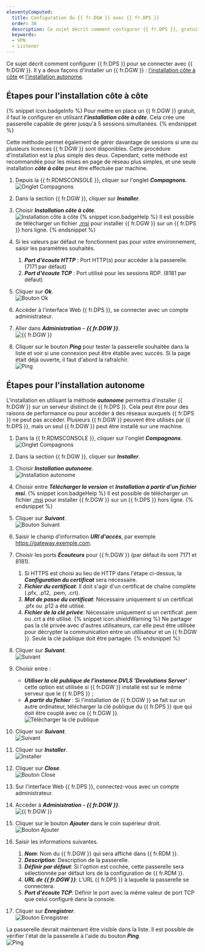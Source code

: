 ```yaml
---
eleventyComputed:
  title: Configuration du {{ fr.DGW }} avec {{ fr.DPS }}
  order: 30
  description: Ce sujet décrit comment configurer {{ fr.DPS }}, gratuit ou non, pour se connecter avec {{ fr.DGW }}.
  keywords:
  - VPN
  - Listener
---
```


Ce sujet décrit comment configurer {{ fr.DPS }} pour se connecter avec {{ fr.DGW }}. Il y a deux façons d'installer un {{ fr.DGW }} : <a href="#étapes-pour-l'installation-côte-à-côte">l'installation côte à côte</a> et <a href="#étapes-pour-l'installation-autonome">l'installation autonome</a>.

## Étapes pour l'installation côte à côte
{% snippet icon.badgeInfo %}
Pour mettre en place un {{ fr.DGW }} gratuit, il faut le configurer en utilisant ***l'installation côte à côte***. Cela crée une passerelle capable de gérer jusqu'à 5 sessions simultanées. 
{% endsnippet %}  

Cette méthode permet également de gérer davantage de sessions si une ou plusieurs licences {{ fr.DGW }} sont disponibles. Cette procédure d'installation est la plus simple des deux. Cependant, cette méthode est recommandée pour les mises en page de réseau plus simples, et une seule installation ***côte à côte*** peut être effectuée par machine.
1. Depuis la {{ fr.RDMSCONSOLE }}, cliquer sur l'onglet ***Compagnons***.  
![Onglet Compagnons](/img/fr/server/ServerOp0003.png)
1. Dans la section {{ fr.DGW }}, cliquer sur ***Installer***.
1. Choisir ***Installation côte à côte***.  
![Installation côte à côte](/img/fr/server/ServerOp0004.png)
{% snippet icon.badgeHelp %}
Il est possible de télécharger un fichier [.msi](https://devolutions.net/fr/gateway/download) pour installer {{ fr.DGW }} sur un {{ fr.DPS }} hors ligne.
{% endsnippet %}

4. Si les valeurs par défaut ne fonctionnent pas pour votre environnement, saisir les paramètres souhaités.
    1. ***Port d'écoute HTTP*** : Port HTTP(s) pour accéder à la passerelle. (7171 par défaut)
    1. ***Port d'écoute TCP*** : Port utilisé pour les sessions RDP. (8181 par défaut)
1. Cliquer sur ***Ok***.  
![Bouton Ok](/img/fr/server/ServerOp0005.png)
1. Accéder à l'interface Web {{ fr.DPS }}, se connecter avec un compte administrateur.
1. Aller dans ***Administration*** – ***{{ fr.DGW }}***.  
![{{ fr.DGW }}](/img/fr/server/ServerOp0006.png)
1. Cliquer sur le bouton ***Ping*** pour tester la passerelle souhaitée dans la liste et voir si une connexion peut être établie avec succès. Si la page était déjà ouverte, il faut d'abord la rafraîchir.  
![Ping](/img/fr/server/ServerOp0007.png)

## Étapes pour l'installation autonome
L'installation en utilisant la méthode ***autonome*** permettra d'installer {{ fr.DGW }} sur un serveur distinct de {{ fr.DPS }}. Cela peut être pour des raisons de performance ou pour accéder à des réseaux auxquels {{ fr.DPS }} ne peut pas accéder. Plusieurs {{ fr.DGW }} peuvent être utilisés par {{ fr.DPS }}, mais un seul {{ fr.DGW }} peut être installé sur une machine.
1. Dans la {{ fr.RDMSCONSOLE }}, cliquer sur l'onglet ***Compagnons***.  
![Onglet Compagnons](/img/fr/server/ServerOp0003.png)
1. Dans la section {{ fr.DGW }}, cliquer sur ***Installer***.
1. Choisir ***Installation autonome***.  
![Installation autonome](/img/fr/server/ServerOp0008.png)
1. Choisir entre ***Télécharger la version*** et ***Installation à partir d'un fichier msi***.
{% snippet icon.badgeHelp %}
Il est possible de télécharger un fichier [.msi](https://devolutions.net/fr/gateway/download) pour installer {{ fr.DGW }} sur un {{ fr.DPS }} hors ligne.
{% endsnippet %}  

5. Cliquer sur ***Suivant***.  
![Bouton Suivant](/img/fr/server/ServerOp0009.png)
1. Saisir le champ d'information ***URI d'accès***, par exemple https://gateway.exemple.com.
1. Choisir les ports ***Écouteurs*** pour {{ fr.DGW }} (par défaut ils sont 7171 et 8181).
    1. Si HTTPS est choisi au lieu de HTTP dans l'étape ci-dessus, la ***Configuration du certificat*** sera nécessaire.
    1. ***Fichier du certificat***: Il doit s'agir d'un certificat de chaîne complète (.pfx, .p12, .pem, .crt).
    1. ***Mot de passe du certificat***: Nécessaire uniquement si un certificat .pfx ou .p12 a été utilisé.
    1. ***Fichier de la clé privée***: Nécessaire uniquement si un certificat .pem ou .crt a été utilisé.
{% snippet icon.shieldWarning %}
Ne partager pas la clé privée avec d'autres utilisateurs, car elle peut être utilisée pour décrypter la communication entre un utilisateur et un {{ fr.DGW }}. Seule la clé publique doit être partagée.
{% endsnippet %}  

8. Cliquer sur ***Suivant***.  
![Suivant](/img/fr/server/ServerOp0010.png)
1. Choisir entre :
    * ***Utiliser la clé publique de l'instance DVLS 'Devolutions Server'*** : cette option est utilisée si {{ fr.DGW }} installé est sur le même serveur que le {{ fr.DPS }} ;  
    * ***À partir du fichier*** : Si l'installation de {{ fr.DGW }} se fait sur un autre ordinateur, télécharger la clé publique du {{ fr.DPS }} que qui doit être couplé avec ce {{ fr.DGW }}.  
![Télécharger la clé publique](/img/fr/server/ServerOp0011.png)
1. Cliquer sur ***Suivant***.  
![Suivant](/img/fr/server/ServerOp0012.png)
1. Cliquer sur ***Installer***.  
![Installer](/img/fr/server/ServerOp0013.png)
1. Cliquer sur ***Close***.  
![Bouton Close](/img/fr/server/ServerOp0014.png)
1. Sur l'interface Web {{ fr.DPS }}, connectez-vous avec un compte administrateur.
1. Accéder à ***Administration - {{ fr.DGW }}***.  
![{{ fr.DGW }}](/img/fr/server/ServerOp0006.png)
1. Cliquer sur le bouton ***Ajouter*** dans le coin supérieur droit.  
![Bouton Ajouter](/img/fr/server/ServerOp0015.png)
1. Saisir les informations suivantes.
    1. ***Nom***: Nom du {{ fr.DGW }} qui sera affiché dans {{ fr.RDM }}.
    1. ***Description***: Description de la passerelle.
    1. ***Définir par défaut***: Si l'option est cochée, cette passerelle sera sélectionnée par défaut lors de la configuration de {{ fr.RDM }}.
    1. ***URL de {{ fr.DGW }}***: L'URL {{ fr.DPS }} à laquelle la passerelle se connectera.
    1. ***Port d'écoute TCP***: Définir le port avec la même valeur de port TCP que celui configuré dans la console.
1. Cliquer sur ***Enregistrer***.  
![Bouton Enregistrer](/img/fr/server/ServerOp0016.png)

La passerelle devrait maintenant être visible dans la liste. Il est possible de vérifier l'état de la passerelle à l'aide du bouton ***Ping***.  
![Ping](/img/fr/server/ServerOp0007.png)
